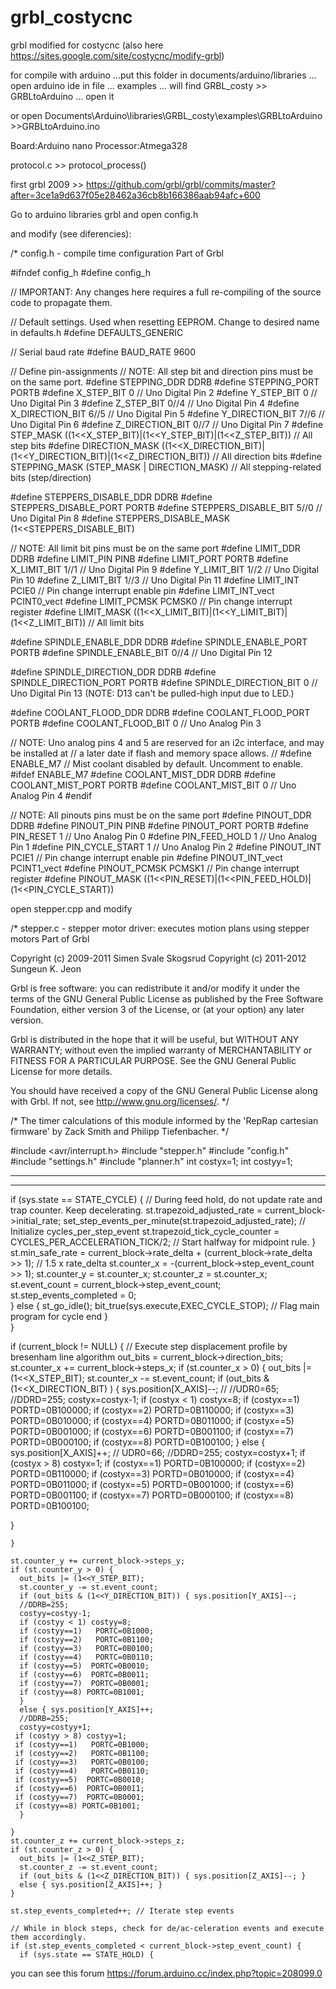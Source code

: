 # grbl_costycnc
grbl modified for costycnc (also here  https://sites.google.com/site/costycnc/modify-grbl)

for compile with arduino ...put this folder in documents/arduino/libraries ... open arduino ide
in file ... examples ... will find GRBL_costy >> GRBLtoArduino ... open it 

or open Documents\Arduino\libraries\GRBL_costy\examples\GRBLtoArduino >>GRBLtoArduino.ino

Board:Arduino nano
Processor:Atmega328


protocol.c >> protocol_process()

first grbl 2009 >> https://github.com/grbl/grbl/commits/master?after=3ce1a9d637f05e28462a36cb8b166386aab94afc+600

Go to arduino libraries grbl and open config.h

and modify (see diferencies):


 /*
  config.h - compile time configuration
  Part of Grbl

 

#ifndef config_h
#define config_h

// IMPORTANT: Any changes here requires a full re-compiling of the source code to propagate them.

// Default settings. Used when resetting EEPROM. Change to desired name in defaults.h
#define DEFAULTS_GENERIC

// Serial baud rate
#define BAUD_RATE 9600

// Define pin-assignments
// NOTE: All step bit and direction pins must be on the same port.
#define STEPPING_DDR       DDRB
#define STEPPING_PORT      PORTB
#define X_STEP_BIT         0  // Uno Digital Pin 2
#define Y_STEP_BIT         0  // Uno Digital Pin 3
#define Z_STEP_BIT         0//4  // Uno Digital Pin 4
#define X_DIRECTION_BIT    6//5  // Uno Digital Pin 5
#define Y_DIRECTION_BIT    7//6  // Uno Digital Pin 6
#define Z_DIRECTION_BIT    0//7  // Uno Digital Pin 7
#define STEP_MASK ((1<<X_STEP_BIT)|(1<<Y_STEP_BIT)|(1<<Z_STEP_BIT)) // All step bits
#define DIRECTION_MASK ((1<<X_DIRECTION_BIT)|(1<<Y_DIRECTION_BIT)|(1<<Z_DIRECTION_BIT)) // All direction bits
#define STEPPING_MASK (STEP_MASK | DIRECTION_MASK) // All stepping-related bits (step/direction)

#define STEPPERS_DISABLE_DDR    DDRB
#define STEPPERS_DISABLE_PORT   PORTB
#define STEPPERS_DISABLE_BIT    5//0  // Uno Digital Pin 8
#define STEPPERS_DISABLE_MASK (1<<STEPPERS_DISABLE_BIT)

// NOTE: All limit bit pins must be on the same port
#define LIMIT_DDR       DDRB
#define LIMIT_PIN       PINB
#define LIMIT_PORT      PORTB
#define X_LIMIT_BIT     1//1  // Uno Digital Pin 9
#define Y_LIMIT_BIT     1//2  // Uno Digital Pin 10
#define Z_LIMIT_BIT     1//3  // Uno Digital Pin 11
#define LIMIT_INT       PCIE0  // Pin change interrupt enable pin
#define LIMIT_INT_vect  PCINT0_vect 
#define LIMIT_PCMSK     PCMSK0 // Pin change interrupt register
#define LIMIT_MASK ((1<<X_LIMIT_BIT)|(1<<Y_LIMIT_BIT)|(1<<Z_LIMIT_BIT)) // All limit bits

#define SPINDLE_ENABLE_DDR   DDRB
#define SPINDLE_ENABLE_PORT  PORTB
#define SPINDLE_ENABLE_BIT   0//4  // Uno Digital Pin 12

#define SPINDLE_DIRECTION_DDR   DDRB
#define SPINDLE_DIRECTION_PORT  PORTB
#define SPINDLE_DIRECTION_BIT   0  // Uno Digital Pin 13 (NOTE: D13 can't be pulled-high input due to LED.)

#define COOLANT_FLOOD_DDR   DDRB
#define COOLANT_FLOOD_PORT  PORTB
#define COOLANT_FLOOD_BIT   0  // Uno Analog Pin 3

// NOTE: Uno analog pins 4 and 5 are reserved for an i2c interface, and may be installed at
// a later date if flash and memory space allows.
// #define ENABLE_M7  // Mist coolant disabled by default. Uncomment to enable.
#ifdef ENABLE_M7
  #define COOLANT_MIST_DDR   DDRB
  #define COOLANT_MIST_PORT  PORTB
  #define COOLANT_MIST_BIT   0 // Uno Analog Pin 4
#endif  

// NOTE: All pinouts pins must be on the same port
#define PINOUT_DDR       DDRB
#define PINOUT_PIN       PINB
#define PINOUT_PORT      PORTB
#define PIN_RESET        1  // Uno Analog Pin 0
#define PIN_FEED_HOLD    1  // Uno Analog Pin 1
#define PIN_CYCLE_START  1  // Uno Analog Pin 2
#define PINOUT_INT       PCIE1  // Pin change interrupt enable pin
#define PINOUT_INT_vect  PCINT1_vect
#define PINOUT_PCMSK     PCMSK1 // Pin change interrupt register
#define PINOUT_MASK ((1<<PIN_RESET)|(1<<PIN_FEED_HOLD)|(1<<PIN_CYCLE_START))

open stepper.cpp and modify

 /*
  stepper.c - stepper motor driver: executes motion plans using stepper motors
  Part of Grbl

  Copyright (c) 2009-2011 Simen Svale Skogsrud
  Copyright (c) 2011-2012 Sungeun K. Jeon
  
  Grbl is free software: you can redistribute it and/or modify
  it under the terms of the GNU General Public License as published by
  the Free Software Foundation, either version 3 of the License, or
  (at your option) any later version.

  Grbl is distributed in the hope that it will be useful,
  but WITHOUT ANY WARRANTY; without even the implied warranty of
  MERCHANTABILITY or FITNESS FOR A PARTICULAR PURPOSE.  See the
  GNU General Public License for more details.

  You should have received a copy of the GNU General Public License
  along with Grbl.  If not, see <http://www.gnu.org/licenses/>.
*/

/* The timer calculations of this module informed by the 'RepRap cartesian firmware' by Zack Smith
   and Philipp Tiefenbacher. */

#include <avr/interrupt.h>
#include "stepper.h"
#include "config.h"
#include "settings.h"
#include "planner.h"
int costyx=1;
int costyy=1;

-------------------------
-------------------------

if (sys.state == STATE_CYCLE) {
        // During feed hold, do not update rate and trap counter. Keep decelerating.
        st.trapezoid_adjusted_rate = current_block->initial_rate;
        set_step_events_per_minute(st.trapezoid_adjusted_rate); // Initialize cycles_per_step_event
        st.trapezoid_tick_cycle_counter = CYCLES_PER_ACCELERATION_TICK/2; // Start halfway for midpoint rule.
      }
      st.min_safe_rate = current_block->rate_delta + (current_block->rate_delta >> 1); // 1.5 x rate_delta
      st.counter_x = -(current_block->step_event_count >> 1);
      st.counter_y = st.counter_x;
      st.counter_z = st.counter_x;
      st.event_count = current_block->step_event_count;
      st.step_events_completed = 0;     
    } else {
      st_go_idle();
      bit_true(sys.execute,EXEC_CYCLE_STOP); // Flag main program for cycle end
    }    
  } 

  if (current_block != NULL) {
    // Execute step displacement profile by bresenham line algorithm
    out_bits = current_block->direction_bits;
    st.counter_x += current_block->steps_x;
    if (st.counter_x > 0) {
      out_bits |= (1<<X_STEP_BIT);
      st.counter_x -= st.event_count;
      if (out_bits & (1<<X_DIRECTION_BIT)  ) { sys.position[X_AXIS]--;
      //
      //UDR0=65;
      //DDRD=255;
      costyx=costyx-1;
     if (costyx < 1) costyx=8;
     if (costyx==1)   PORTD=0B100000;
     if (costyx==2)   PORTD=0B110000;
     if (costyx==3)   PORTD=0B010000;
     if (costyx==4)   PORTD=0B011000;
     if (costyx==5)  PORTD=0B001000;
     if (costyx==6)  PORTD=0B001100;
     if (costyx==7)  PORTD=0B000100;
     if (costyx==8) PORTD=0B100100;
      }
      else { sys.position[X_AXIS]++;
     // UDR0=66;
      //DDRD=255;
      costyx=costyx+1;
     if (costyx > 8) costyx=1;
     if (costyx==1)   PORTD=0B100000;
     if (costyx==2)   PORTD=0B110000;
     if (costyx==3)   PORTD=0B010000;
     if (costyx==4)   PORTD=0B011000;
     if (costyx==5)  PORTD=0B001000;
     if (costyx==6)  PORTD=0B001100;
     if (costyx==7)  PORTD=0B000100;
     if (costyx==8) PORTD=0B100100;

}

    }

    st.counter_y += current_block->steps_y;
    if (st.counter_y > 0) {
      out_bits |= (1<<Y_STEP_BIT);
      st.counter_y -= st.event_count;
      if (out_bits & (1<<Y_DIRECTION_BIT)) { sys.position[Y_AXIS]--;
      //DDRB=255;
      costyy=costyy-1;
      if (costyy < 1) costyy=8;
      if (costyy==1)   PORTC=0B1000;
      if (costyy==2)   PORTC=0B1100;
      if (costyy==3)   PORTC=0B0100;
      if (costyy==4)   PORTC=0B0110;
      if (costyy==5)  PORTC=0B0010;
      if (costyy==6)  PORTC=0B0011;
      if (costyy==7)  PORTC=0B0001;
      if (costyy==8) PORTC=0B1001;
      }
      else { sys.position[Y_AXIS]++;
      //DDRB=255;
      costyy=costyy+1;
     if (costyy > 8) costyy=1;
     if (costyy==1)   PORTC=0B1000;
     if (costyy==2)   PORTC=0B1100;
     if (costyy==3)   PORTC=0B0100;
     if (costyy==4)   PORTC=0B0110;
     if (costyy==5)  PORTC=0B0010;
     if (costyy==6)  PORTC=0B0011;
     if (costyy==7)  PORTC=0B0001;
     if (costyy==8) PORTC=0B1001;
      }

    }
    st.counter_z += current_block->steps_z;
    if (st.counter_z > 0) {
      out_bits |= (1<<Z_STEP_BIT);
      st.counter_z -= st.event_count;
      if (out_bits & (1<<Z_DIRECTION_BIT)) { sys.position[Z_AXIS]--; }
      else { sys.position[Z_AXIS]++; }
    }
    
    st.step_events_completed++; // Iterate step events

    // While in block steps, check for de/ac-celeration events and execute them accordingly.
    if (st.step_events_completed < current_block->step_event_count) {
      if (sys.state == STATE_HOLD) {


you can see this forum https://forum.arduino.cc/index.php?topic=208099.0
